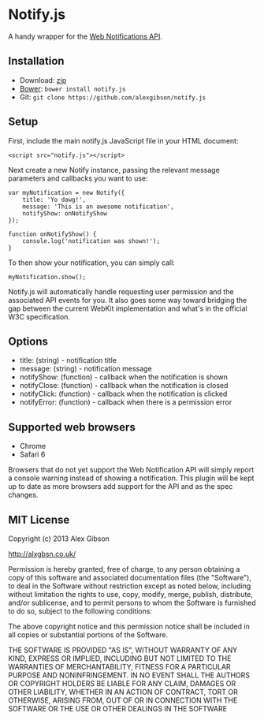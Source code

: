 Notify.js
=========

A handy wrapper for the [Web Notifications API](http://www.w3.org/TR/notifications/).

Installation
---------------------------------------

* Download: [zip](https://github.com/alexgibson/notify.js/zipball/master)
* [Bower](https://github.com/twitter/bower/): `bower install notify.js`
* Git: `git clone https://github.com/alexgibson/notify.js`

Setup
---------

First, include the main notify.js JavaScript file in your HTML document:

```
<script src="notify.js"></script>
```

Next create a new Notify instance, passing the relevant message parameters and callbacks you want to use:

```
var myNotification = new Notify({
	title: 'Yo dawg!', 
	message: 'This is an awesome notification', 
	notifyShow: onNotifyShow
});

function onNotifyShow() {
	console.log('notification was shown!');
}
```

To then show your notification, you can simply call:

```
myNotification.show(); 
```

Notify.js will automatically handle requesting user permission and the associated API events for you. It also goes some way toward bridging the gap between the current WebKit implementation and what's in the official W3C specification.

Options
------------

* title: (string) - notification title
* message: (string) - notification message
* notifyShow: (function) - callback when the notification is shown
* notifyClose: (function) - callback when the notification is closed
* notifyClick: (function) - callback when the notification is clicked
* notifyError: (function) - callback when there is a permission error

Supported web browsers
---------------------------------------

- Chrome
- Safari 6

Browsers that do not yet support the Web Notification API will simply report a console warning instead of showing a notification. This plugin will be kept up to date as more browsers add support for the API and as the spec changes.
	
MIT License
---------------------------------------

Copyright (c) 2013 Alex Gibson

http://alxgbsn.co.uk/

Permission is hereby granted, free of charge, to any person obtaining a copy of this software and associated documentation files (the "Software"), to deal in the Software without restriction except as noted below, including without limitation the rights to use, copy, modify, merge, publish, distribute, and/or sublicense, and to permit persons to whom the Software is furnished to do so, subject to the following conditions:

The above copyright notice and this permission notice shall be included in all copies or substantial portions of the Software.

THE SOFTWARE IS PROVIDED "AS IS", WITHOUT WARRANTY OF ANY KIND, EXPRESS OR IMPLIED, INCLUDING BUT NOT LIMITED TO THE WARRANTIES OF MERCHANTABILITY, FITNESS FOR A PARTICULAR PURPOSE AND NONINFRINGEMENT. IN NO EVENT SHALL THE AUTHORS OR COPYRIGHT HOLDERS BE LIABLE FOR ANY CLAIM, DAMAGES OR OTHER LIABILITY, WHETHER IN AN ACTION OF CONTRACT, TORT OR OTHERWISE, ARISING FROM, OUT OF OR IN CONNECTION WITH THE SOFTWARE OR THE USE OR OTHER DEALINGS IN THE SOFTWARE
